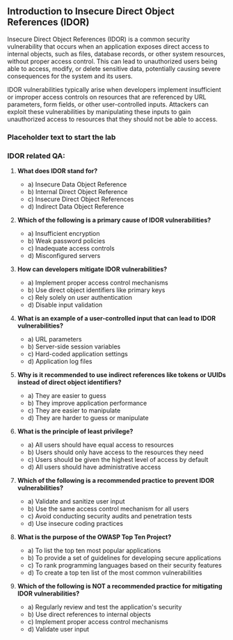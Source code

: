 ## Introduction to Insecure Direct Object References (IDOR)

Insecure Direct Object References (IDOR) is a common security vulnerability that occurs when an application exposes direct access to internal objects, such as files, database records, or other system resources, without proper access control. This can lead to unauthorized users being able to access, modify, or delete sensitive data, potentially causing severe consequences for the system and its users.

IDOR vulnerabilities typically arise when developers implement insufficient or improper access controls on resources that are referenced by URL parameters, form fields, or other user-controlled inputs. Attackers can exploit these vulnerabilities by manipulating these inputs to gain unauthorized access to resources that they should not be able to access.

### Placeholder text to start the lab

<insert idor lab>

### IDOR related QA:

1. **What does IDOR stand for?**
    - a) Insecure Data Object Reference
    - b) Internal Direct Object Reference
    - c) Insecure Direct Object References
    - d) Indirect Data Object Reference

2. **Which of the following is a primary cause of IDOR vulnerabilities?**
    - a) Insufficient encryption
    - b) Weak password policies
    - c) Inadequate access controls
    - d) Misconfigured servers

3. **How can developers mitigate IDOR vulnerabilities?**
    - a) Implement proper access control mechanisms
    - b) Use direct object identifiers like primary keys
    - c) Rely solely on user authentication
    - d) Disable input validation

4. **What is an example of a user-controlled input that can lead to IDOR vulnerabilities?**
    - a) URL parameters
    - b) Server-side session variables
    - c) Hard-coded application settings
    - d) Application log files

5. **Why is it recommended to use indirect references like tokens or UUIDs instead of direct object identifiers?**
    - a) They are easier to guess
    - b) They improve application performance
    - c) They are easier to manipulate
    - d) They are harder to guess or manipulate

6. **What is the principle of least privilege?**
    - a) All users should have equal access to resources
    - b) Users should only have access to the resources they need
    - c) Users should be given the highest level of access by default
    - d) All users should have administrative access

7. **Which of the following is a recommended practice to prevent IDOR vulnerabilities?**
    - a) Validate and sanitize user input
    - b) Use the same access control mechanism for all users
    - c) Avoid conducting security audits and penetration tests
    - d) Use insecure coding practices

8. **What is the purpose of the OWASP Top Ten Project?**
    - a) To list the top ten most popular applications
    - b) To provide a set of guidelines for developing secure applications
    - c) To rank programming languages based on their security features
    - d) To create a top ten list of the most common vulnerabilities

9. **Which of the following is NOT a recommended practice for mitigating IDOR vulnerabilities?**
    - a) Regularly review and test the application's security
    - b) Use direct references to internal objects
    - c) Implement proper access control mechanisms
    - d) Validate user input

